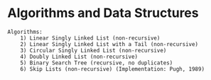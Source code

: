 # Algorithms and Data Structures

    Algorithms:
        1) Linear Singly Linked List (non-recursive)
        2) Linear Singly Linked List with a Tail (non-recursive)
        3) Circular Singly Linked List (non-recursive)
        4) Doubly Linked List (non-recursive)
        5) Binary Search Tree (recursive, no duplicates)
        6) Skip Lists (non-recursive) (Implementation: Pugh, 1989)